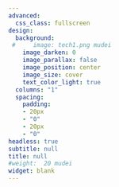 ```yaml
---
advanced:
  css_class: fullscreen
design:
  background:
 #     image: tech1.png mudei
    image_darken: 0
    image_parallax: false
    image_position: center
    image_size: cover
    text_color_light: true
  columns: "1"
  spacing:
    padding:
    - 20px
    - "0"
    - 20px
    - "0"
headless: true
subtitle: null
title: null
#weight:  20 mudei 
widget: blank
---
```

